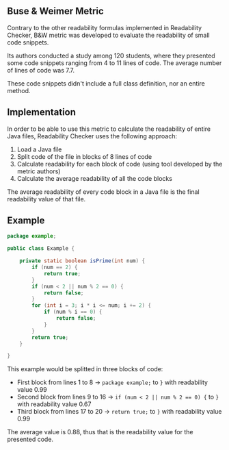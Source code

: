 ## Buse & Weimer Metric

Contrary to the other readability formulas implemented in Readability Checker, B&W metric was developed to evaluate the readability of small code snippets.

Its authors conducted a study among 120 students, where they presented some code snippets ranging from 4 to 11 lines of code. The average number of lines of code was 7.7.

These code snippets didn't include a full class definition, nor an entire method.

## Implementation

In order to be able to use this metric to calculate the readability of entire Java files, Readability Checker uses the following approach:

1. Load a Java file
2. Split code of the file in blocks of 8 lines of code
3. Calculate readability for each block of code (using tool developed by the metric authors)
4. Calculate the average readability of all the code blocks

The average readability of every code block in a Java file is the final readability value of that file.

## Example

```java
package example;

public class Example {

    private static boolean isPrime(int num) {
        if (num == 2) {
            return true;
        }
        if (num < 2 || num % 2 == 0) {
            return false;
        }
        for (int i = 3; i * i <= num; i += 2) {
            if (num % i == 0) {
                return false;
            }
        }
        return true;
    }

}

```

This example would be splitted in three blocks of code:

* First block from lines 1 to 8 -> `package example;` to `}` with readability value 0.99
* Second block from lines 9 to 16 -> `if (num < 2 || num % 2 == 0) {` to `}` with readability value 0.67
* Third block from lines 17 to 20 -> `return true;` to `}` with readability value 0.99

The average value is 0.88, thus that is the readability value for the presented code.
